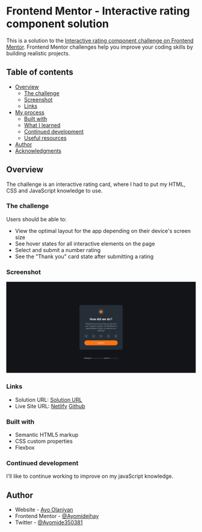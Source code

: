 # Frontend Mentor - Interactive rating component solution

This is a solution to the [Interactive rating component challenge on Frontend Mentor](https://www.frontendmentor.io/challenges/interactive-rating-component-koxpeBUmI). Frontend Mentor challenges help you improve your coding skills by building realistic projects. 

## Table of contents

- [Overview](#overview)
  - [The challenge](#the-challenge)
  - [Screenshot](#screenshot)
  - [Links](#links)
- [My process](#my-process)
  - [Built with](#built-with)
  - [What I learned](#what-i-learned)
  - [Continued development](#continued-development)
  - [Useful resources](#useful-resources)
- [Author](#author)
- [Acknowledgments](#acknowledgments)



## Overview


The challenge is an interactive rating card, where I had to put my HTML, CSS and JavaScript knowledge to use.

### The challenge

Users should be able to:

- View the optimal layout for the app depending on their device's screen size
- See hover states for all interactive elements on the page
- Select and submit a number rating
- See the "Thank you" card state after submitting a rating

### Screenshot

![](./images/Screenshot%202023-02-14%20at%2010-08-59%20Frontend%20Mentor%20Interactive%20rating%20component.png)



### Links

- Solution URL: [Solution URL](https://github.com/Ayomidejhay/Interactive-rating-card.git)
- Live Site URL: [Netlify](https://resilient-naiad-427a68.netlify.app/)
[Github]()


### Built with

- Semantic HTML5 markup
- CSS custom properties
- Flexbox






### Continued development

I'll like to continue working to improve on my javaScript knowledge.



## Author

- Website - [Ayo Olaniyan](https://github.com/Ayomidejhay)
- Frontend Mentor - [@Ayomidejhay](https://www.frontendmentor.io/profile/@Ayomidejhay)
- Twitter - [@Ayomide350381](https://www.twitter.com/Ayomide350381)




